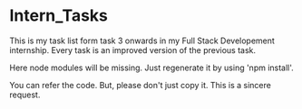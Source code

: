 # Intern_Tasks

This is my task list form task 3 onwards in my Full Stack Developement internship.
Every task is an improved version of the previous task.

Here node modules will be missing. Just regenerate it by using 'npm install'.

You can refer the code. But, please don't just copy it. This is a sincere request.
